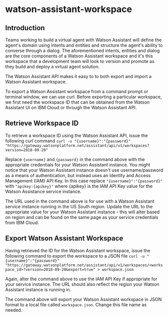 # watson-assistant-workspace

## Introduction 
Teams working to build a virtual agent with Watson Assistant will define the agent's domain using intents and entities and structure the agent's ability to converse through a dialog. The aforementioned intents, entities and dialog are the core components of a Watson Assistant workspace and it's this workspace that a development team will look to version and promote as they build and deploy a virtual agent solution. 

The Watson Assistant API makes it easy to to both export and import a Watson Assistant workspace. 

To export a Watson Assistant workspace from a command prompt or terminal window, we can use curl. Before exporting a particular workspace, we first need the workspace ID that can be obtained from the Watson Assistant UI on IBM Cloud or through the Watson Assistant API. 

## Retrieve Workspace ID
To retrieve a workspace ID using the Watson Assistant API, issue the following curl command 
`curl -u "{username}":"{password}" "https://gateway.watsonplatform.net/assistant/api/v1/workspaces?version=2018-09-20"`

Replace `{username}` and `{password}` in the command above with the appropriate credentials for your Watson Assistant instance. You might notice that your Watson Assistant instance doesn't use username/password as a means of authentication, but instead uses an Identity and Access Management (IAM) API Key. In this case replace `"{username}":"{password}"` with `"apikey:{apikey}"`  where {apikey} is the IAM API Key value for the Watson Assistance service instance. 

The URL used in the command above is for use with a Watson Assistant service instance running in the US South region. Update the URL to the appropriate value for your Watson Assistant instance - this will alter based on region and can be found on the same page as your service credentials from IBM Cloud. 

## Export Watson Assistant Workspace 
Having retrieved the ID for the Watson Assistant workspace, issue the following command to export the workspace to a JSON file 
`curl -u "{username}":"{password}"  "https://gateway.watsonplatform.net/assistant/api/v1/workspaces/<workspace_id>?version=2018-09-20&export=true" > workspace.json`

Again, alter the command above to use the IAM API Key if appropriate for your service instance. The URL should also reflect the region your Watson Assistant instance is running in. 

The command above will export your Watson Assistant workspace in JSON format to a local file called `workspace.json`. Change this file name as needed. 
